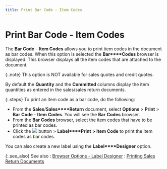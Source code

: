 ```yaml
---
title: Print Bar Code - Item Codes
---
```


# Print Bar Code - Item Codes


The **Bar Code** - **Item 
 Codes** allows you to print item codes in the document as bar codes.  When this option is selected the **Bar****Codes** browser is displayed. This  browser displays all the item codes that are attached to the document.


{:.note}
This option is NOT available for sales quotes and credit  quotes.


By default the **Quantity** and  the **Committed** columns display  the item quantities as entered in the sales/sales return documents.


{:.steps}
To print an item code as a bar code, do the  following:

- From the **Sales**/**Sales****Return** document, select **Options** > **Print**  > **Bar** **Code**  - **Item** **Codes**.  You will see the **Bar** **Codes**  browser.
- From the **Bar** **Codes**  browser, select the item codes that have to be printed as bar codes.
- Click the ![]({{site.sp_baseurl}}/img/sales_label_button.gif) button > **Label****Print** **&gt; 
 Item Code** to print the item codes as bar codes.



You can also create a new label using the **Label****Designer** option.


{:.see_also}
See also
: [Browser  Options - Label Designer]({{site.wwe_chm}}/everest-client/ui/browsers/options/label-designer/browser_options_label_designer.html)
: [Printing  Sales Return Documents]({{site.sp_baseurl}}/sales-ret-docs/sales-ret-doc/common-opts/print/printing_sales_documents_common_browser_options_sales_return_documents_content.html)
